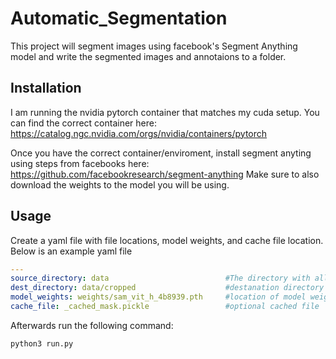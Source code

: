 # Automatic_Segmentation

This project will segment images using facebook's Segment Anything model and write the segmented images and annotaions to a folder. 

## Installation

I am running the nvidia pytorch container that matches my cuda setup. You can find the correct container here: https://catalog.ngc.nvidia.com/orgs/nvidia/containers/pytorch

Once you have the correct container/enviroment, install segment anyting using steps from facebooks here: https://github.com/facebookresearch/segment-anything
Make sure to also download the weights to the model you will be using.

## Usage

Create a yaml file with file locations, model weights, and cache file location. Below is an example yaml file

```yaml
---
source_directory: data                          #The directory with all jpg images that are too be segmented
dest_directory: data/cropped                    #destanation directory of segmented images
model_weights: weights/sam_vit_h_4b8939.pth     #location of model weights
cache_file: _cached_mask.pickle                 #optional cached file
```

Afterwards run the following command:

```python
python3 run.py
```